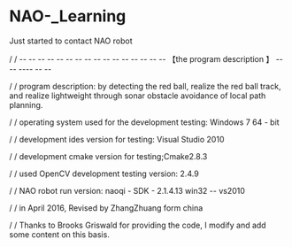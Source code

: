 # NAO-_Learning


Just started to contact NAO robot

/ / -- -- -- -- -- -- -- -- -- -- -- -- -- -- -- -- 【the program description 】 -- -- ---- -- --

/ / program description: by detecting the red ball, realize the red ball track, and realize lightweight through sonar obstacle avoidance of local path planning.

/ / operating system used for the development testing: Windows 7 64 - bit

/ / development ides version for testing: Visual Studio 2010

/ / development cmake version for testing;Cmake2.8.3

/ / used OpenCV development testing version: 2.4.9

/ / NAO robot run version: naoqi - SDK - 2.1.4.13 win32 -- vs2010

/ / in April 2016, Revised by ZhangZhuang form china

/ / Thanks to Brooks Griswald for providing the code, I modify and add some content on this basis.
